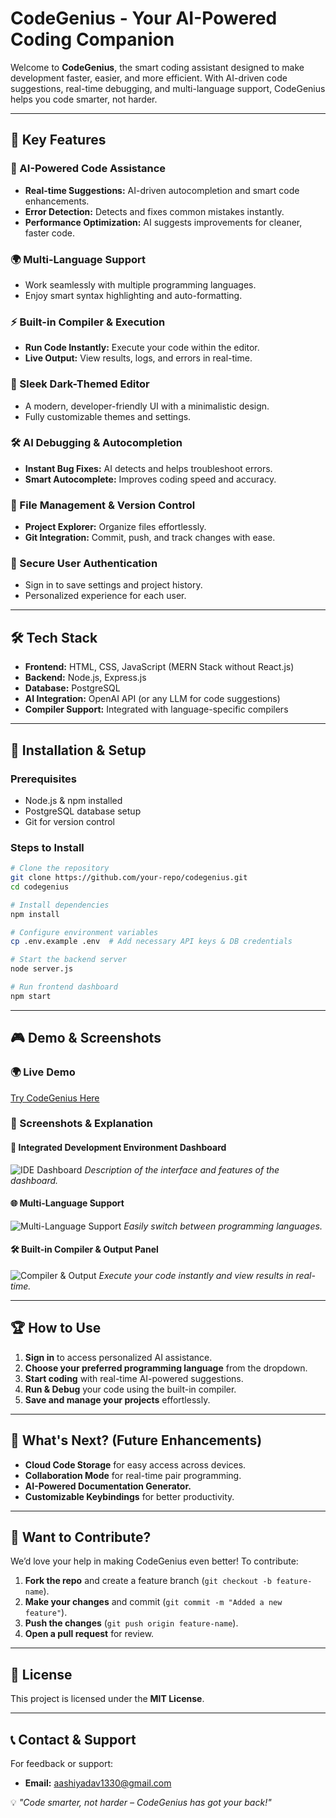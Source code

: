 # CodeGenius - Your AI-Powered Coding Companion

Welcome to **CodeGenius**, the smart coding assistant designed to make development faster, easier, and more efficient. With AI-driven code suggestions, real-time debugging, and multi-language support, CodeGenius helps you code smarter, not harder.

---

## 🎯 Key Features

### 🤖 AI-Powered Code Assistance
- **Real-time Suggestions:** AI-driven autocompletion and smart code enhancements.
- **Error Detection:** Detects and fixes common mistakes instantly.
- **Performance Optimization:** AI suggests improvements for cleaner, faster code.

### 🌍 Multi-Language Support
- Work seamlessly with multiple programming languages.
- Enjoy smart syntax highlighting and auto-formatting.

### ⚡ Built-in Compiler & Execution
- **Run Code Instantly:** Execute your code within the editor.
- **Live Output:** View results, logs, and errors in real-time.

### 🎨 Sleek Dark-Themed Editor
- A modern, developer-friendly UI with a minimalistic design.
- Fully customizable themes and settings.

### 🛠 AI Debugging & Autocompletion
- **Instant Bug Fixes:** AI detects and helps troubleshoot errors.
- **Smart Autocomplete:** Improves coding speed and accuracy.

### 📂 File Management & Version Control
- **Project Explorer:** Organize files effortlessly.
- **Git Integration:** Commit, push, and track changes with ease.

### 🔐 Secure User Authentication
- Sign in to save settings and project history.
- Personalized experience for each user.

---

## 🛠 Tech Stack
- **Frontend:** HTML, CSS, JavaScript (MERN Stack without React.js)
- **Backend:** Node.js, Express.js
- **Database:** PostgreSQL
- **AI Integration:** OpenAI API (or any LLM for code suggestions)
- **Compiler Support:** Integrated with language-specific compilers

---

## 📌 Installation & Setup

### Prerequisites
- Node.js & npm installed
- PostgreSQL database setup
- Git for version control

### Steps to Install
```sh
# Clone the repository
git clone https://github.com/your-repo/codegenius.git
cd codegenius

# Install dependencies
npm install

# Configure environment variables
cp .env.example .env  # Add necessary API keys & DB credentials

# Start the backend server
node server.js

# Run frontend dashboard
npm start
```

---

## 🎮 Demo & Screenshots

### 🌍 Live Demo
[Try CodeGenius Here](https://your-demo-link.com)

### 📸 Screenshots & Explanation

#### 📝 Integrated Development Environment Dashboard
![IDE Dashboard](https://ibb.co/CsBHX98L)
*Description of the interface and features of the dashboard.*

#### 🌐 Multi-Language Support
![Multi-Language Support](https://your-image-link.com)
*Easily switch between programming languages.*

#### 🛠 Built-in Compiler & Output Panel
![Compiler & Output](https://your-image-link.com)
*Execute your code instantly and view results in real-time.*

---

## 🏆 How to Use
1. **Sign in** to access personalized AI assistance.
2. **Choose your preferred programming language** from the dropdown.
3. **Start coding** with real-time AI-powered suggestions.
4. **Run & Debug** your code using the built-in compiler.
5. **Save and manage your projects** effortlessly.

---

## 🚀 What's Next? (Future Enhancements)
- **Cloud Code Storage** for easy access across devices.
- **Collaboration Mode** for real-time pair programming.
- **AI-Powered Documentation Generator.**
- **Customizable Keybindings** for better productivity.

---

## 🤝 Want to Contribute?
We’d love your help in making CodeGenius even better! To contribute:
1. **Fork the repo** and create a feature branch (`git checkout -b feature-name`).
2. **Make your changes** and commit (`git commit -m "Added a new feature"`).
3. **Push the changes** (`git push origin feature-name`).
4. **Open a pull request** for review.

---

## 📜 License
This project is licensed under the **MIT License**.

---

## 📞 Contact & Support
For feedback or support:
- **Email:** aashiyadav1330@gmail.com

💡 *"Code smarter, not harder – CodeGenius has got your back!"*

